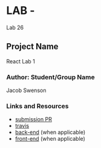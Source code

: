 
# LAB - 
Lab 26
## Project Name
React Lab 1
### Author: Student/Group Name
Jacob Swenson
### Links and Resources
* [submission PR](https://github.com/DeltaVSwenson/lab-26/pull/1)
* [travis](https://travis-ci.com/DeltaVSwenson/lab-26)
* [back-end](http://xyz.com) (when applicable)
* [front-end](http://xyz.com) (when applicable)